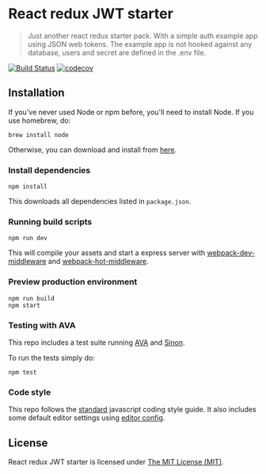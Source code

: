 React redux JWT starter
==================

> Just another react redux starter pack. With a simple auth example app using JSON web tokens.
> The example app is not hooked against any database, users and secret are defined in the .env file.

[![Build Status](https://travis-ci.org/magnus-bergman/react-redux-starter.svg?branch=master)](https://travis-ci.org/magnus-bergman/react-redux-starter)
[![codecov](https://codecov.io/gh/magnus-bergman/react-redux-starter/branch/master/graph/badge.svg)](https://codecov.io/gh/magnus-bergman/react-redux-starter)

## Installation
If you've never used Node or npm before, you'll need to install Node.
If you use homebrew, do:

```
brew install node
```

Otherwise, you can download and install from [here](http://nodejs.org/download/).

### Install dependencies
```
npm install
```

This downloads all dependencies listed in `package.json`.

### Running build scripts
```
npm run dev
```

This will compile your assets and start a express server with [webpack-dev-middleware](https://github.com/webpack/webpack-dev-middleware) and [webpack-hot-middleware](https://github.com/glenjamin/webpack-hot-middleware).

### Preview production environment
```
npm run build
npm start
```

### Testing with AVA
This repo includes a test suite running [AVA](https://github.com/avajs/ava) and [Sinon](http://sinonjs.org/).

To run the tests simply do:
```
npm test
```

### Code style
This repo follows the [standard](https://github.com/feross/standard) javascript coding style guide. It also includes some default editor settings using [editor config](https://github.com/sindresorhus/editorconfig-sublime).

## License
React redux JWT starter is licensed under [The MIT License (MIT)](LICENSE).
